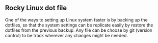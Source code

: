 ## Rocky Linux dot file

One of the ways to setting up Linux system faster is by backing up the dotfiles, so
that the system settings can be replicate easily by restore the dotfiles from the previous backup.
Any file can be choose by git (version control) to be track wherever any changes might be needed.
